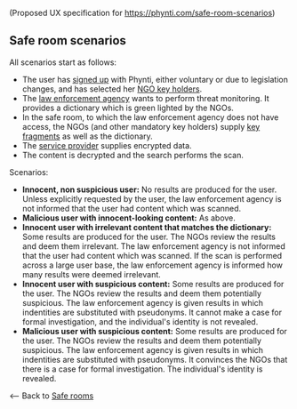(Proposed UX specification for https://phynti.com/safe-room-scenarios)

## Safe room scenarios

All scenarios start as follows: 

* The user has [signed up][] with Phynti, either voluntary or due to legislation changes, and has selected her [NGO key holders][]. 
* The [law enforcement agency][] wants to perform threat monitoring. It provides a dictionary which is green lighted by the NGOs. 
* In the safe room, to which the law enforcement agency does not have access, the NGOs (and other mandatory key holders) supply [key fragments][] as well as the dictionary. 
* The [service provider][] supplies encrypted data. 
* The content is decrypted and the search performs the scan. 

Scenarios:

* **Innocent, non suspicious user:** No results are produced for the user. Unless explicitly requested by the user, the law enforcement agency is not informed that the user had content which was scanned.
* **Malicious user with innocent-looking content:** As above. 
* **Innocent user with irrelevant content that matches the dictionary:** Some results are produced for the user. The NGOs review the results and deem them irrelevant. The law enforcement agency is not informed that the user had content which was scanned. If the scan is performed across a large user base, the law enforcement agency is informed how many results were deemed irrelevant.
* **Innocent user with suspicious content:** Some results are produced for the user. The NGOs review the results and deem them potentially suspicious. The law enforcement agency is given results in which indentities are substituted with pseudonyms. It cannot make a case for formal investigation, and the individual's identity is not revealed.
* **Malicious user with suspicious content:** Some results are produced for the user. The NGOs review the results and deem them potentially suspicious. The law enforcement agency is given results in which indentities are substituted with pseudonyms. It convinces the NGOs that there is a case for formal investigation. The individual's identity is revealed.

<-- Back to [Safe rooms][]

[Safe rooms]: safe-rooms
[Law enforcement agency]: law-enforcement-agencies
[NGO key holders]: non-government-key-holders
[service provider]: service-providers
[signed up]: basic
[key fragments]: phyntis-encryption-scheme

